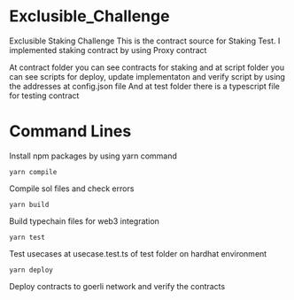 # Exclusible_Challenge
Exclusible Staking Challenge
This is the contract source for Staking Test.
I implemented staking contract by using Proxy contract

At contract folder you can see contracts for staking and at script folder you can see scripts for deploy, update implementaton and verify script by using the addresses at config.json file
And at test folder there is a typescript file for testing contract


# Command Lines
Install npm packages by using yarn command

```
yarn compile
```
Compile sol files and check errors

```
yarn build
```
Build typechain files for web3 integration
```
yarn test
```
Test usecases at usecase.test.ts of test folder on hardhat environment
```
yarn deploy
```
Deploy contracts to goerli network and verify the contracts

